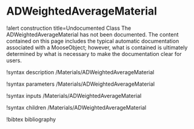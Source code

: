 <!-- MOOSE Documentation Stub: Remove this when content is added. -->

# ADWeightedAverageMaterial

!alert construction title=Undocumented Class
The ADWeightedAverageMaterial has not been documented. The content contained on this page includes the
typical automatic documentation associated with a MooseObject; however, what is contained is
ultimately determined by what is necessary to make the documentation clear for users.

!syntax description /Materials/ADWeightedAverageMaterial

!syntax parameters /Materials/ADWeightedAverageMaterial

!syntax inputs /Materials/ADWeightedAverageMaterial

!syntax children /Materials/ADWeightedAverageMaterial

!bibtex bibliography
